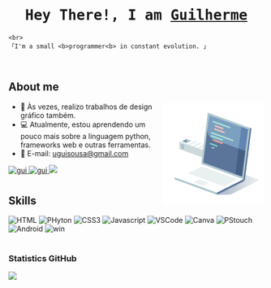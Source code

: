 <!--by alsiam
- uguisousa -->
<h1 align="center">
        <samp> Hey There!, I am
                <b><a target="_blank" href="#">Guilherme</a> </b>
        </samp>
</h1>
<p align="center"> 
  <samp>
 
    <br>
    「I'm a small <b>programmer<b> in constant evolution. 」
  </samp>
      <br>
</p>
      
## About me
 
 <img align="right" width="200" height="200" src="10_coding_dribbble.gif" alt="10_coding_dribbble.gif" />


- 🌱  Às vezes, realizo trabalhos de design gráfico também. <br/>
- 💻 Atualmente, estou aprendendo um pouco mais sobre a linguagem python, frameworks web e outras ferramentas.<br/>
- 📧 E-mail: uguisousa@gmail.com<br/>
</p>
<p>

<p align="left">
 <a href="https://linkedin.com/in/uguisousa" target="_blank">
  <img src="https://img.shields.io/badge/LinkedIn-0077B5?style=for-the-badge&logo=linkedin&logoColor=white" alt="gui"/>
 </a>
 
 <a href="https://instagram.com/uguisousa" target="_blank">
  <img src="https://img.shields.io/badge/Instagram-fe4164?style=for-the-badge&logo=instagram&logoColor=white" alt="gui" />
 </a> 
   <a href="https://discord.gg/invite/pgui" target="_blank"><img src="https://img.shields.io/badge/Discord-7289DA?style=for-the-badge&logo=discord&logoColor=white" target="_blank"></a> 
  

</p>


  # <h2>Skills</h2>
![HTML](https://img.shields.io/badge/HTML5-E34F26?style=for-the-badge&logo=html5&logoColor=white)
![PHyton](https://img.shields.io/badge/Python-3776AB?style=for-the-badge&logo=python&logoColor=white)
![CSS3](https://img.shields.io/badge/CSS3-1572B6?style=for-the-badge&logo=css3&logoColor=white)
![Javascript](https://img.shields.io/badge/Javascript-F0DB4F?style=for-the-badge&labelColor=black&logo=javascript&logoColor=F0DB4F)
![VSCode](https://img.shields.io/badge/Visual_Studio-0078d7?style=for-the-badge&logo=visual%20studio&logoColor=white) 
![Canva](https://img.shields.io/badge/Canva-%2300C4CC.svg?&style=for-the-badge&logo=Canva&logoColor=white)
![PStouch](https://img.shields.io/badge/Adobe%20Photoshop-31A8FF?style=for-the-badge&logo=Adobe%20Photoshop&logoColor=black)
![Android](https://img.shields.io/badge/Android-3DDC84?style=for-the-badge&logo=android&logoColor=white)
![win](https://img.shields.io/badge/Windows-0078D6?style=for-the-badge&logo=windows&logoColor=white)

#




#

<h3> Statistics <b>GitHub</b> </h3> 

<p aling="center">
<a href="https://github.com/uguisousa">
<img loading="lazy" height="180em" src="https://github-readme-stats.vercel.app/api/top-langs/?username=uguisousa&layout=compact&langs_count=7&theme=dracula"/>
</p>

